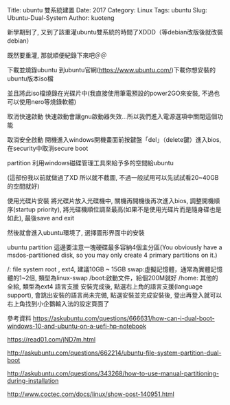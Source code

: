 Title: ubuntu 雙系統建置
Date: 2017
Category: Linux
Tags: ubuntu
Slug: Ubuntu-Dual-System
Author: kuoteng

新學期到了, 又到了該重灌ubuntu雙系統的時間了XDDD（等debian改版後就改裝debian）

既然要重灌, 那就順便紀錄下來吧＠＠

下載並燒錄ubuntu
到ubuntu官網(https://www.ubuntu.com/)下載你想安裝的ubuntu版本iso檔

並且將此iso檔燒錄在光碟片中(我直接使用筆電預設的power2GO來安裝, 不過也可以使用nero等燒錄軟體)

取消快速啟動
快速啟動會讓gnu啟動器失效…所以我們進入電源選項中關閉這個功能





取消安全啟動
開機進入windows開機畫面前按鍵盤「del」（delete鍵）進入bios, 在security中取消secure boot

partition
利用windows磁碟管理工具來給予多的空間給ubuntu

(這部份我以前就做過了XD 所以就不截圖, 不過一般試用可以先試試看20~40GB的空間就好)

使用光碟片安裝
將光碟片放入光碟機中, 關機再開機後再次進入bios, 調整開機順序(startup priority), 將光碟機順位調至最高(如果不是使用光碟片而是隨身碟也是如此), 最後save and exit

然後就會進入ubuntu環境了, 選擇圖形界面中的安裝

ubuntu partition
這邊要注意一塊硬碟最多容納4個主分區(You obviously have a msdos-partitioned disk, so you may only create 4 primary partitions on it.)

/: file system root , ext4, 建議10GB ~ 15GB
swap:虛擬記憶體，通常為實體記憶體的1~2倍, 類型為linux-swap
/boot:啟動文件，給個200M就好
/home: 其他的全給, 類型為ext4
語言支援
安裝完成後, 點選右上角的語言支援(language support), 會跳出安裝的語言尚未完備, 點選安裝並完成安裝後, 登出再登入就可以右上角找到小企鵝輸入法的設定頁面了

參考資料
https://askubuntu.com/questions/666631/how-can-i-dual-boot-windows-10-and-ubuntu-on-a-uefi-hp-notebook

https://read01.com/jND7m.html

http://askubuntu.com/questions/662214/ubuntu-file-system-partition-dual-boot

http://askubuntu.com/questions/343268/how-to-use-manual-partitioning-during-installation

http://www.coctec.com/docs/linux/show-post-140951.html
